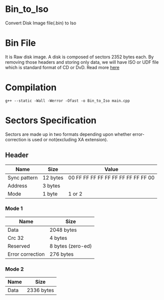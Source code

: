 # Bin_to_Iso
Convert Disk Image file(.bin) to Iso

# Bin File
It is Raw disk image. A disk is composed of sectors 2352 bytes each. By removing those headers and storing only data, we will have ISO or UDF file which is standard format of CD or DvD. Read more [here](https://en.wikipedia.org/wiki/CD-ROM#CD-ROM_format)

# Compilation
`g++ --static -Wall -Werror -Ofast -o Bin_to_Iso main.cpp`

# Sectors Specification
Sectors are made up in two formats depending upon whether error-correction is used or not(excluding XA extension).

## Header

| Name | Size | Value |
|------|------|-----------------|
| Sync pattern | 12 bytes | 00 FF FF FF FF FF FF FF FF FF FF 00 |
| Address | 3 bytes | |
| Mode | 1 byte | 1 or 2 |

### Mode 1

| Name | Size |
|------|------|
| Data | 2048 bytes |
| Crc 32 | 4 bytes |
| Reserved | 8 bytes (zero-ed) |
| Error correction | 276 bytes |

### Mode 2

| Name | Size |
|------|------|
| Data | 2336 bytes |
